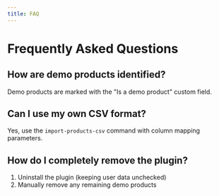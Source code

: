 ```yaml
---
title: FAQ
---
```

# Frequently Asked Questions

## How are demo products identified?
Demo products are marked with the "Is a demo product" custom field.

## Can I use my own CSV format?
Yes, use the `import-products-csv` command with column mapping parameters.

## How do I completely remove the plugin?
1. Uninstall the plugin (keeping user data unchecked)
2. Manually remove any remaining demo products